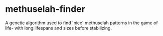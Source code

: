 # methuselah-finder
A genetic algorithm used to find 'nice' methuselah patterns in the game of life- with long lifespans and sizes before stabilizing.
